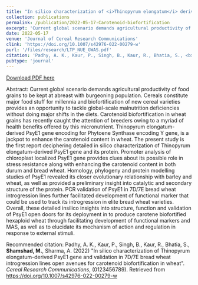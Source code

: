 ```yaml
---
title: "In silico characterization of <i>Thinopyrum elongatum</i> derived PsyE1 gene and validation in 7D/7E bread wheat introgression lines open avenues for carotenoid biofortifcation in wheat"
collection: publications
permalink: /publication/2022-05-17-Carotenoid-biofortification
excerpt: 'Current global scenario demands agricultural productivity of food grains to be kept at abreast with burgeoning population. Cereals constitute major food stuff for millennia and biofortification of new cereal varieties provides an opportunity to tackle global-scale malnutrition deficiencies without doing major shifts in the diets. Carotenoid biofortification in wheat grains has recently caught the attention of breeders owing to a myriad of health benefits offered by this micronutrient. Thinopyrum elongatum-derived PsyE1 gene encoding for Phytoene Synthase encoding Y gene, is a jackpot to enhance the carotenoid content in wheat. The present study is the first report deciphering detailed in silico characterization of Thinopyrum elongatum-derived PsyE1 gene and its protein. Promoter analysis of chloroplast localized PsyE1 gene provides clues about its possible role in stress resistance along with enhancing the carotenoid content in both durum and bread wheat. Homology, phylogeny and protein modelling studies of PsyE1 revealed its closer evolutionary relationship with barley and wheat, as well as provided a preliminary insight into catalytic and secondary structure of the protein. PCR validation of PsyE1 in 7D/7E bread wheat introgression lines further facilitated development of functional marker that could be used to track its introgression in elite bread wheat varieties. Overall, these detailed insilico insights into structure, function and validation of PsyE1 open doors for its deployment in to produce carotene biofortified hexaploid wheat through facilitating development of functional markers and MAS, as well as to elucidate its mechanism of action and regulation in response to external stimuli.'
date: 2022-05-17
venue: 'Journal of Cereal Research Communications'
clink: 'https://doi.org/10.1007/s42976-022-00279-w'
purl: '/files/research/LTP_NUE_GWAS.pdf'
citation: 'Padhy, A. K., Kaur, P., Singh, B., Kaur, R., Bhatia, S., <b>Shamshad, M.</b>, Sharma, A. (2022) &quot;In silico characterization of Thinopyrum elongatum-derived PsyE1 gene and validation in 7D/7E bread wheat introgression lines open avenues for carotenoid biofortification in wheat&quot;. <i>Cereal Research Communications</i>, (0123456789). Retrieved from https://doi.org/10.1007/s42976-022-00279-w'
pubtype: 'journal'
---
```


<a href='/files/research/LTP_NUE_GWAS.pdf'>Download PDF here</a>

Abstract: Current global scenario demands agricultural productivity of food grains to be kept at abreast with burgeoning population. Cereals constitute major food stuff for millennia and biofortification of new cereal varieties provides an opportunity to tackle global-scale malnutrition deficiencies without doing major shifts in the diets. Carotenoid biofortification in wheat grains has recently caught the attention of breeders owing to a myriad of health benefits offered by this micronutrient. Thinopyrum elongatum-derived PsyE1 gene encoding for Phytoene Synthase encoding Y gene, is a jackpot to enhance the carotenoid content in wheat. The present study is the first report deciphering detailed in silico characterization of Thinopyrum elongatum-derived PsyE1 gene and its protein. Promoter analysis of chloroplast localized PsyE1 gene provides clues about its possible role in stress resistance along with enhancing the carotenoid content in both durum and bread wheat. Homology, phylogeny and protein modelling studies of PsyE1 revealed its closer evolutionary relationship with barley and wheat, as well as provided a preliminary insight into catalytic and secondary structure of the protein. PCR validation of PsyE1 in 7D/7E bread wheat introgression lines further facilitated development of functional marker that could be used to track its introgression in elite bread wheat varieties. Overall, these detailed insilico insights into structure, function and validation of PsyE1 open doors for its deployment in to produce carotene biofortified hexaploid wheat through facilitating development of functional markers and MAS, as well as to elucidate its mechanism of action and regulation in response to external stimuli.

Recommended citation: Padhy, A. K., Kaur, P., Singh, B., Kaur, R., Bhatia, S., <b>Shamshad, M.</b>, Sharma, A. (2022) "In silico characterization of Thinopyrum elongatum-derived PsyE1 gene and validation in 7D/7E bread wheat introgression lines open avenues for carotenoid biofortification in wheat". <i>Cereal Research Communications</i>, (0123456789). Retrieved from https://doi.org/10.1007/s42976-022-00279-w